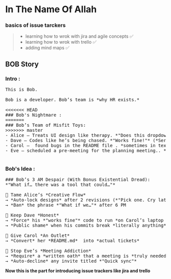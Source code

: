 # In The Name Of Allah 

### basics of issue tarckers 
>- learning how to wrok with jira and agile concepts ✅
>- learning how to wrok with trello  ✅
>- adding mind maps ✅ 

## BOB Story  
### Intro : 
<pre>
This is Bob.  

Bob is a developer. Bob’s team is *why HR exists.*  

<<<<<<< HEAD
### Bob's Nightmare :  
=======
### Bob’s Team of Misfit Toys:  
>>>>>>> master
- Alice – Treats UI design like therapy. *"Does this dropdown *spark joy*?"*  
- Dave – Codes like he’s being chased. *"Works fine!"* (*Server is on fire*)  
- Carol –  found bugs in the README file . *sometimes in text files*  
- Eve – scheduled a pre-meeting for the planning meeting.. *"This could’ve been an email… but here we are."*  

</pre>
### Bob's Idea :
<pre>
### Bob’s 3 AM Despair (With Bonus Existential Dread):  
*"What if… there was a tool that could…"*  

🔹 Tame Alice’s *Creative Flow*  
→ *Auto-lock designs* after 2 revisions (*"Pick one. Cry later."*)  
→ *Ban* the phrase *"What if we…"* after 6 PM  

🔹 Keep Dave *Honest*  
→ *Force* his *"works fine"* code to run *on Carol’s laptop first*  
→ *Public shame* when his commits break *literally anything*  

🔹 Give Carol *An Outlet*  
→ *Convert* her *README.md*  into *actual tickets*  

🔹 Stop Eve’s *Meeting Addiction*  
→ *Require* a *written oath* that a meeting is *truly needed*  
→ *Auto-decline* any invite titled *"Quick sync"*
</pre>

**Now this is the part for introducing issue trackers like jira and trello**

